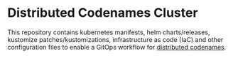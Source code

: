# Distributed Codenames Cluster

This repository contains kubernetes manifests, helm charts/releases, kustomize patches/kustomizations, infrastructure as code (IaC) and other configuration files to enable a GitOps workflow for [distributed codenames](https://github.com/deesejohn/distributed-codenames).
